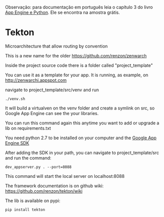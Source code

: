 Observação: para documentação em português leia o capítulo 3 do livro [App Engine e Python](https://leanpub.com/appengine). Ele se encontra na amostra grátis.

Tekton
========


Microarchitecture that allow routing by convention

This is a new name for the older https://github.com/renzon/zenwarch

Inside the project source code there is a folder called "project_template"

You can use it as a template for your app. It is running, as example, on http://zenwarchi.appspot.com

navigate to project_template/src/venv and run 

```
./venv.sh
```

It will build a virtualven on the venv folder and create a symlink on src, so Google App Engine can see the your libraries.

You can run this command again this anytime you want to add or upgrade a lib on requirements.txt

You need python 2.7 to be installed on your computer and the [Google App Engine SDK](https://developers.google.com/appengine/downloads)
 
After adding the SDK in your path, you can navigate to project_template/src and run the command:

```
dev_appserver.py . --port=8088
```

This command will start the local server on localhost:8088

The framework documentation is on github wiki: https://github.com/renzon/tekton/wiki

The lib is available on pypi:

```
pip install tekton
```
